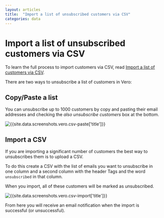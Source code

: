 ```yaml
---
layout: articles
title:  "Import a list of unsubscribed customers via CSV"
categories: data
---
```



# Import a list of unsubscribed customers via CSV

To learn the full process to import customers via CSV, read [Import a list of customers via CSV](/help/articles/import-a-list-of-customers-via-csv.html).

There are two ways to unsubscribe a list of customers in Vero:

## Copy/Paste a list

You can unsubscribe up to 1000 customers by copy and pasting their email addresses and checking the *also unsubscribe customers* box at the bottom.

![{{site.data.screenshots.vero.csv-paste['title']}}]({{site.data.screenshots.vero.csv-paste.image}})

## Import a CSV

If you are importing a significant number of customers the best way to unsubscribes them is to upload a CSV.

To do this create a CSV with the list of emails you want to unsubscribe in one column and a second column with the header Tags and the word `unsubscribed` in that column.

When you import, all of these customers will be marked as unsubscribed.

![{{site.data.screenshots.vero.csv-import['title']}}]({{site.data.screenshots.vero.csv-import.image}})

From here you will receive an email notification when the import is successful (or unsuccessful).